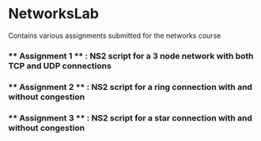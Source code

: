 # NetworksLab
Contains various assignments submitted for the networks course

### ** Assignment 1 ** : NS2 script for a 3 node network with both TCP and UDP connections
### ** Assignment 2 ** : NS2 script for a ring connection with and without congestion
### ** Assignment 3 ** : NS2 script for a star connection with and without congestion
